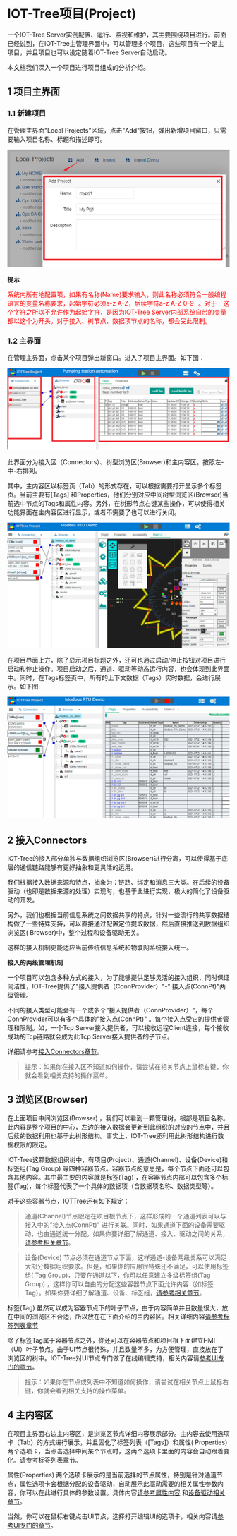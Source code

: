 IOT-Tree项目(Project)
==


一个IOT-Tree Server实例配置、运行、监视和维护，其主要围绕项目进行。前面已经说到，在IOT-Tree主管理界面中，可以管理多个项目，这些项目有一个是主项目，并且项目也可以设定随着IOT-Tree
Server自动启动。

本文档我们深入一个项目进行项目组成的分析介绍。

## 1 项目主界面

### 1.1 新建项目

在管理主界面"Local Projects"区域，点击"Add"按钮，弹出新增项目窗口，只需要输入项目名称、标题和描述即可。



<img src="../img/main/m006.png" />

**提示**

<font color=red>

系统内所有地配置项，如果有名称(Name)要求输入，则此名称必须符合一般编程语言的变量名称要求，起始字符必须a-z A-Z，后续字符a-z
A-Z 0-9 _。对于 _ 这个字符之所以不允许作为起始字符，是因为IOT-Tree Server内部系统自带的变量都以这个为开头。对于接入、树节点、数据项节点的名称，都会受此限制。


</font>

### 1.2 主界面

在管理主界面，点击某个项目弹出新窗口。进入了项目主界面。如下图：



<img src="../img/m01.png" />


此界面分为接入区（Connectors）、树型浏览区(Browser)和主内容区。按照左-中-右排列。

其中，主内容区以标签页（Tab）的形式存在，可以根据需要打开显示多个标签页。当前主要有\[Tags]
和Properties，他们分别对应中间树型浏览区(Browser)当前选中节点的Tags和属性内容。另外，在树形节点右键某些操作，可以使得相关功能界面在主内容区进行显示，或者不需要了也可以进行关闭。



<img src="../img/g_prj1.png">


在项目界面上方，除了显示项目标题之外，还可也通过启动/停止按钮对项目进行启动和停止操作。项目启动之后，通道、驱动等动态运行内容，也会体现到此界面中。同时，在Tags标签页中，所有的上下文数据（Tags）实时数据，会进行展示。如下图:



<img src="../img/g_prj2.png">

## 2 接入Connectors

IOT-Tree的接入部分单独与数据组织浏览区(Browser)进行分离，可以使得基于底层的通信链路能够有更好抽象和更灵活的运用。

我们根据接入数据来源和特点，抽象为：链路、绑定和消息三大类。在后续的设备驱动（也即是数据来源的处理）实现时，也基于此进行实现，极大的简化了设备驱动的开发。

另外，我们也根据当前信息系统之间数据共享的特点，针对一些流行的共享数据结构做了一些特殊支持，可以直接通过配置定位提取数据，然后直接推送到数据组织浏览区(
Browser)中，整个过程和设备驱动无关。

这样的接入机制更能适应当前传统信息系统和物联网系统接入统一。

**接入的两级管理机制**

一个项目可以包含多种方式的接入，为了能够提供足够灵活的接入组织，同时保证简洁性，IOT-Tree提供了"接入提供者（ConnProvider）"-"
接入点(ConnPt)"两级管理。

不同的接入类型可能会有一个或多个"接入提供者（ConnProvider）"，每个ConnProvider可以有多个具体的"接入点(ConnPt)"
。每个接入点受它的提供者管理和限制。如，一个Tcp Server接入提供者，可以接收远程Client连接，每个接收成功的Tcp链路就会成为此Tcp
Server接入提供者的子节点。

详细请参考[接入Connectors章节][conn]。


> 提示：如果你在接入区不知道如何操作，请尝试在相关节点上鼠标右键，你就会看到相关支持的操作菜单。


[conn]:../conn/index.md

## 3 浏览区(Browser)

在上面项目中间浏览区(Browser)
，我们可以看到一颗管理树，根部是项目名称。此内容是整个项目的中心，左边的接入数据会更新到此组织的对应的节点中，并且后续的数据利用也基于此树形结构。事实上，IOT-Tree还利用此树形结构进行数据权限的限定。

IOT-Tree这颗数据组织树中，有项目(Project)、通道(Channel)、设备(Device)和标签组(Tag Group)
等四种容器节点。容器节点的意思是，每个节点下面还可以包含其他内容。其中最主要的内容就是标签(Tag)
，在容器节点内部可以包含多个标签(Tag)，每个标签代表了一个具体的数据项（含数据项名称、数据类型等）。

对于这些容器节点，IOTTree还有如下规定：




> 通道(Channel)节点限定在项目根节点下，这样形成的一个通道列表可以与接入中的"接入点(ConnPt)"
> 进行关联。同时，如果通道下面的设备需要驱动，也由通道统一分配。如果你要详细了解通道、接入、驱动之间的关系，[请参考相关章节][ch_conn_drv]。




> 设备(Device)
> 节点必须在通道节点下面，这样通道-设备两级关系可以满足大部分数据组织要求。但是，如果你的应用很特殊还不满足，可以使用标签组(
> Tag Group)，只要在通道以下，你可以任意建立多级标签组(Tag Group)
> ，这样你可以自由的分配这些容器节点下面允许内容（如标签Tag）。如果你要详细了解通道、设备、标签组，[请参考相关章节][ch_dev_tagg]。




标签(Tag)
虽然可以成为容器节点下的叶子节点，由于内容简单并且数量很大，放在中间的浏览区不合适，所以放在在下面介绍的主内容区。相关详细内容[请参考标签列表章节][tags]

除了标签Tag属于容器节点之外，你还可以在容器节点和项目根下面建立HMI（UI）叶子节点。由于UI节点很特殊，并且数量不多，为方便管理，直接放在了浏览区的树中。IOT-Tree对UI节点专门做了在线编辑支持，相关内容请[参考UI专门的章节][hmi]。

> 提示：如果你在节点或列表中不知道如何操作，请尝试在相关节点上鼠标右键，你就会看到相关支持的操作菜单。


[hmi]:../hmi/index.md

[tags]:./tags.md

[ch_conn_drv]:./ch_conn_drv.md

[ch_dev_tagg]:./ch_dev_tagg.md

## 4 主内容区

在项目主界面右边主内容区，是浏览区节点详细内容展示部分。主内容去使用选项卡（Tab）的方式进行展示，并且固化了标签列表（\[Tags\]）和属性(
Properties)两个选项卡，当点击选择中间某个节点时，这两个选项卡里面的内容会自动跟着变化。[请参考标签列表章节][tags]。

属性(Properties)
两个选项卡展示的是当前选择的节点属性，特别是针对通道节点，属性选项卡会根据分配的设备驱动，自动展示此驱动需要的相关属性参数内容，你可以在此进行具体的参数设置。具体内容[请参考属性内容][props]
和[设备驱动相关章节][dev_drv]。

当然，你可以在鼠标右键点击UI节点，选择打开编辑UI的选项卡，相关内容请[参考UI专门的章节][hmi]。


[props]:./properties.md

[dev_drv]:../device/index.md
